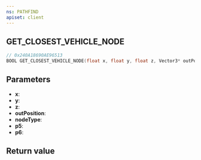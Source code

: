 ```yaml
---
ns: PATHFIND
apiset: client
---
```

## GET_CLOSEST_VEHICLE_NODE

```c
// 0x240A18690AE96513
BOOL GET_CLOSEST_VEHICLE_NODE(float x, float y, float z, Vector3* outPosition, int nodeType, float p5, float p6);
```


## Parameters
* **x**:
* **y**:
* **z**:
* **outPosition**:
* **nodeType**:
* **p5**:
* **p6**:

## Return value